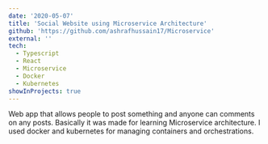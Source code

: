 ```yaml
---
date: '2020-05-07'
title: 'Social Website using Microservice Architecture'
github: 'https://github.com/ashrafhussain17/Microservice'
external: ''
tech:
  - Typescript
  - React
  - Microservice
  - Docker
  - Kubernetes
showInProjects: true
---
```


Web app that allows people to post something and anyone can comments on any posts. Basically it was made for learning Microservice architecture. I used docker and kubernetes for managing containers and orchestrations.
